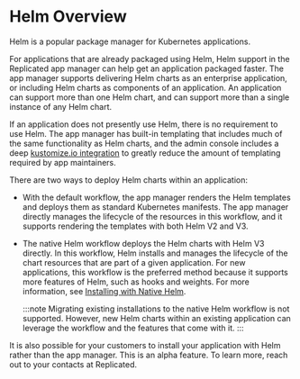 # Helm Overview

Helm is a popular package manager for Kubernetes applications.

For applications that are already packaged using Helm, Helm support in the Replicated app manager can help get an application packaged faster. The app manager supports delivering Helm charts as an enterprise application, or including Helm charts as components of an application. An application can support more than one Helm chart, and can support more than a single instance of any Helm chart.

If an application does not presently use Helm, there is no requirement to use Helm. The app manager has built-in templating that includes much of the same functionality as Helm charts, and the admin console includes a deep [kustomize.io integration](../enterprise/updating-patching-with-kustomize) to greatly reduce the amount of templating required by app maintainers.

There are two ways to deploy Helm charts within an application:

* With the default workflow, the app manager renders the Helm templates and deploys them as standard Kubernetes manifests. The app manager directly manages the lifecycle of the resources in this workflow, and it supports rendering the templates with both Helm V2 and V3.

* The native Helm workflow deploys the Helm charts with Helm V3 directly. In this workflow, Helm installs and manages the lifecycle of the chart resources that are part of a given application. For new applications, this workflow is the preferred method because it supports more features of Helm, such as hooks and weights. For more information, see [Installing with Native Helm](helm-installing-native-helm).

   :::note
   Migrating existing installations to the native Helm workflow is not supported. However, new Helm charts within an existing application      can leverage the workflow and the features that come with it.
   :::

It is also possible for your customers to install your application with Helm rather than the app manager. This is an alpha feature. To learn more, reach out to your contacts at Replicated.

